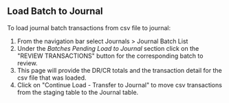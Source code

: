 ## Load Batch to Journal 

To load journal batch transactions from csv file to journal:

1. From the navigation bar select Journals > Journal Batch List
2. Under the *Batches Pending Load to Journal* section click on the
   "REVIEW TRANSACTIONS" button for the corresponding batch to review.
3. This page will provide the DR/CR totals and the transaction detail for
   the csv file that was loaded.
4. Click on "Continue Load - Transfer to Journal" to move csv transactions 
   from the staging table to the Journal table.

